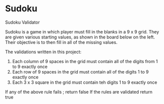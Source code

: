 # Sudoku
Sudoku Validator

Sudoku is a game in which player must fill in the blanks in a 9 x 9 grid. They are given various starting values, as shown in the board below on the left.
Their objective is to then fill in all of the missing values.

The validations written in this project:

1. Each column of 9 spaces in the grid must contain all of the digits from 1 to 9 exactly once 
2. Each row of 9 spaces in the grid must contain all of the digits 1 to 9 exactly once
3. Each 3 x 3 square in the grid must contain teh digits 1 to 9 exactly once

If any of the above rule fails ; return false
If the rules are validated return true
